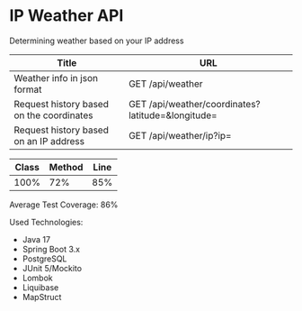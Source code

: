 # IP Weather API
Determining weather based on your IP address

| Title | URL |
| ------ | ------ |
| Weather info in json format | GET /api/weather |
| Request history based on the coordinates | GET /api/weather/coordinates?latitude=<latitude>&longitude=<longitude> |
| Request history based on an IP address | GET /api/weather/ip?ip= |

  
| Class | Method | Line |
| ------ | ------ | ------ |
| 100% | 72% | 85% |
  
Average Test Coverage: 86%

  Used Technologies: 
* Java 17
* Spring Boot 3.x
* PostgreSQL
* JUnit 5/Mockito
* Lombok
* Liquibase
* MapStruct
